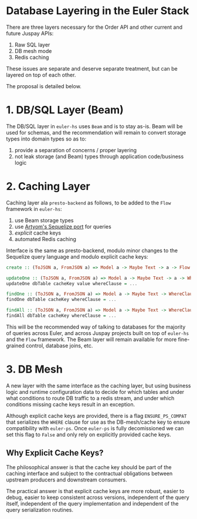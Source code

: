 # Database Layering in the Euler Stack

There are three layers necessary for the Order API and other current and future
Juspay APIs:

  1. Raw SQL layer
  2. DB mesh mode
  3. Redis caching

These issues are separate and deserve separate treatment, but can be layered
on top of each other.

The proposal is detailed below.

# 1. DB/SQL Layer (Beam)

The DB/SQL layer in `euler-hs` uses `Beam` and is to stay as-is.
Beam will be used for schemas, and the recommendation will remain to convert 
storage types into domain types so as to:

  1. provide a separation of concerns / proper layering
  2. not leak storage (and Beam) types through application code/business logic

# 2. Caching Layer

Caching layer ala `presto-backend` as follows, to be added to the `Flow` framework
in `euler-hs`:

  1. use Beam storage types
  2. use [Artyom's Sequelize port](https://bitbucket.org/juspay/haskell-sequelize/src/master/) for queries
  3. *explicit* cache keys
  4. automated Redis caching

Interface is the same as presto-backend, modulo minor changes to the Sequelize
query language and modulo explicit cache keys:

```haskell
create :: (ToJSON a, FromJSON a) => Model a -> Maybe Text -> a -> Flow a

updateOne :: (ToJSON a, FromJSON a) => Model a -> Maybe Text -> a -> WhereClause -> Flow (Maybe a)
updateOne dbTable cacheKey value whereClause = ...

findOne :: (ToJSON a, FromJSON a) => Model a -> Maybe Text -> WhereClause -> Flow (Maybe a)
findOne dbTable cacheKey whereClause = ...

findAll :: (ToJSON a, FromJSON a) => Model a -> Maybe Text -> WhereClause -> Flow [a]
findAll dbTable cacheKey whereClause = ...
```

This will be the recommended way of talking to databases for the majority of
queries across Euler, and across Juspay projects built on top of `euler-hs` and
the `Flow` framework. The Beam layer will remain available for more fine-grained
control, database joins, etc.

# 3. DB Mesh
A new layer with the same interface as the caching layer, but using business
logic and runtime configuration data to decide for which tables and under
what conditions to route DB traffic to a redis stream, and under which conditions
missing cache keys result in an exception.

Although explicit cache keys are provided, there is a flag `ENSURE_PS_COMPAT`
that serializes the `WHERE` clause for use as the DB-mesh/cache key to ensure
compatibility with `euler-ps`. Once `euler-ps` is fully decomissioned we can
set this flag to `False` and only rely on explicitly provided cache keys.

## Why Explicit Cache Keys?
The philosophical answer is that the cache key should be part of the caching
interface and subject to the contractual obligations between upstream producers
and downstream consumers.

The practical answer is that explicit cache keys are more robust, easier to
debug, easier to keep consistent across versions, independent of the query itself,
independent of the query implementation and independent of the query 
serialization routines.
